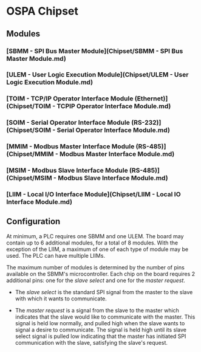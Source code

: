 # OSPA Chipset

## Modules

### [SBMM - SPI Bus Master Module](Chipset/SBMM - SPI Bus Master Module.md)

### [ULEM - User Logic Execution Module](Chipset/ULEM - User Logic Execution Module.md)

### [TOIM - TCP/IP Operator Interface Module (Ethernet)](Chipset/TOIM - TCPIP Operator Interface Module.md)

### [SOIM - Serial Operator Interface Module (RS-232)](Chipset/SOIM - Serial Operator Interface Module.md)

### [MMIM - Modbus Master Interface Module (RS-485)](Chipset/MMIM - Modbus Master Interface Module.md)

### [MSIM - Modbus Slave Interface Module (RS-485)](Chipset/MSIM - Modbus Slave Interface Module.md)

### [LIIM - Local I/O Interface Module](Chipset/LIIM - Local IO Interface Module.md)


## Configuration

At minimum, a PLC requires one SBMM and one ULEM.  The board may contain up to 6 additional modules, for a total of 8 modules.  With the exception of the LIIM, a maximum of one of each type of module may be used.  The PLC can have multiple LIIMs.

The maximum number of modules is determined by the number of pins available on the SBMM's microcontroller.  Each chip on the board requires 2 additional pins: one for the *slave select* and one for the *master request*.

* The *slave select* is the standard SPI signal from the master to the slave with which it wants to communicate.  

* The *master request* is a signal from the slave to the master which indicates that the slave would like to communicate with the master.  This signal is held low normally, and pulled high when the slave wants to signal a desire to communicate.  The signal is held high until its slave select  signal is pulled low indicating that the master has initiated SPI communication with the slave, satisfying the slave's request.

